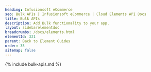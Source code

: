 ```yaml
---
heading: Infusionsoft eCommerce
seo: Bulk APIs | Infusionsoft eCommerce | Cloud Elements API Docs
title: Bulk APIs
description: Add Bulk functionality to your app.
layout: sidebarelementdoc
breadcrumbs: /docs/elements.html
elementId: 321
parent: Back to Element Guides
order: 35
sitemap: false
---
```


{% include bulk-apis.md %}
